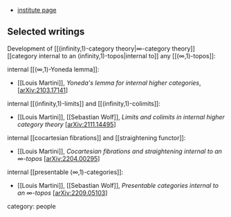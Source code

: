 
* [institute page](https://www.ntnu.edu/employees/louis.o.martini)

## Selected writings

Development of [[(infinity,1)-category theory|$\infty$-category theory]] [[category internal to an (infinity,1)-topos|internal to]] any [[(∞,1)-topos]]:

internal [[(∞,1)-Yoneda lemma]]:

* [[Louis Martini]], *Yoneda's lemma for internal higher categories*, &lbrack;[arXiv:2103.17141](https://arxiv.org/abs/2103.17141)&rbrack;

internal [[(infinity,1)-limits]] and [[(infinity,1)-colimits]]:

* [[Louis Martini]], [[Sebastian Wolf]], *Limits and colimits in internal higher category theory* &lbrack;[arXiv:2111.14495](https://arxiv.org/abs/2111.14495)&rbrack;

internal [[cocartesian fibrations]] and [[straightening functor]]:

* [[Louis Martini]], *Cocartesian fibrations and straightening internal to an ∞-topos* &lbrack;[arXiv:2204.00295](https://arxiv.org/abs/2204.00295)&rbrack;

internal [[presentable (∞,1)-categories]]:

* [[Louis Martini]], [[Sebastian Wolf]], *Presentable categories internal to an ∞-topos* &lbrack;[arXiv:2209.05103](https://arxiv.org/abs/2209.05103)&rbrack;

category: people
